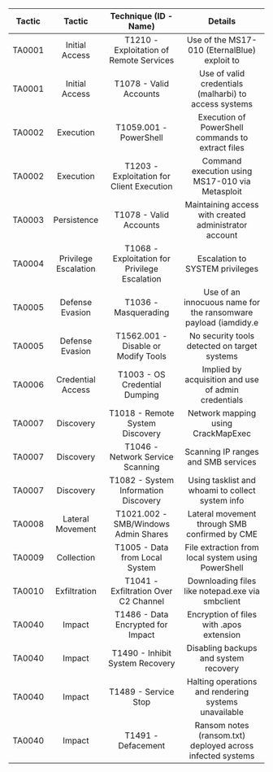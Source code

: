 | Tactic 	| Tactic 	| Technique (ID - Name) 	| Details 	|
|:---:	|:---:	|:---:	|:---:	|
| TA0001 	| Initial Access 	| T1210 - Exploitation of Remote Services 	| Use of the MS17-010 (EternalBlue) exploit to 	|
| TA0001 	| Initial Access 	| T1078 - Valid Accounts 	| Use of valid credentials (malharbi) to access systems 	|
| TA0002 	| Execution 	| T1059.001 - PowerShell 	| Execution of PowerShell commands to extract files 	|
| TA0002 	| Execution 	| T1203 - Exploitation for Client Execution 	| Command execution using MS17-010 via Metasploit 	|
| TA0003 	| Persistence 	| T1078 - Valid Accounts 	| Maintaining access with created administrator account 	|
| TA0004 	| Privilege Escalation 	| T1068 - Exploitation for Privilege Escalation 	| Escalation to SYSTEM privileges 	|
| TA0005 	| Defense Evasion 	| T1036 - Masquerading 	| Use of an innocuous name for the ransomware payload (iamdidy.e 	|
| TA0005 	| Defense Evasion 	| T1562.001 - Disable or Modify Tools 	| No security tools detected on target systems 	|
| TA0006 	| Credential Access 	| T1003 - OS Credential Dumping 	| Implied by acquisition and use of admin credentials 	|
| TA0007 	| Discovery 	| T1018 - Remote System Discovery 	| Network mapping using CrackMapExec 	|
| TA0007 	| Discovery 	| T1046 - Network Service Scanning 	| Scanning IP ranges and SMB services 	|
| TA0007 	| Discovery 	| T1082 - System Information Discovery 	| Using tasklist and whoami to collect system info 	|
| TA0008 	| Lateral Movement 	| T1021.002 - SMB/Windows Admin Shares 	| Lateral movement through SMB confirmed by CME 	|
| TA0009 	| Collection 	| T1005 - Data from Local System 	| File extraction from local system using PowerShell 	|
| TA0010 	| Exfiltration 	| T1041 - Exfiltration Over C2 Channel 	| Downloading files like notepad.exe via smbclient 	|
| TA0040 	| Impact 	| T1486 - Data Encrypted for Impact 	| Encryption of files with .apos extension 	|
| TA0040 	| Impact 	| T1490 - Inhibit System Recovery 	| Disabling backups and system recovery 	|
| TA0040 	| Impact 	| T1489 - Service Stop 	| Halting operations and rendering systems unavailable 	|
| TA0040 	| Impact 	| T1491 - Defacement 	| Ransom notes (ransom.txt) deployed across infected systems 	|
